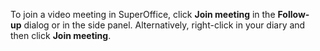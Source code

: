 To join a video meeting in SuperOffice, click **Join meeting** in the **Follow-up** dialog or in the side panel. Alternatively, right-click in your diary and then click **Join meeting**.